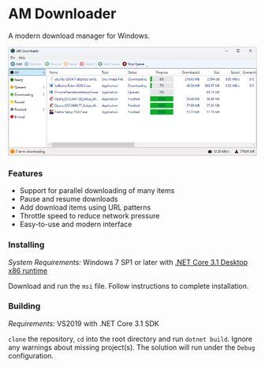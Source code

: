 # AM Downloader

A modern download manager for Windows.

![Screenshot](https://github.com/antikmozib/AM-Downloader/blob/master/Screenshot.png?raw=true)

<h3>Features</h3>

* Support for parallel downloading of many items
* Pause and resume downloads
* Add download items using URL patterns
* Throttle speed to reduce network pressure
* Easy-to-use and modern interface

<h3>Installing</h3>

_System Requirements:_ Windows 7 SP1 or later with [.NET Core 3.1 Desktop x86 runtime](https://dotnet.microsoft.com/download/dotnet-core/current/runtime)

Download and run the `msi` file. Follow instructions to complete installation.

<h3>Building</h3>

_Requirements:_ VS2019 with .NET Core 3.1 SDK

`clone` the repository, `cd` into the root directory and run `dotnet build`. Ignore any warnings about missing project(s). The solution will run under the `Debug` configuration.
